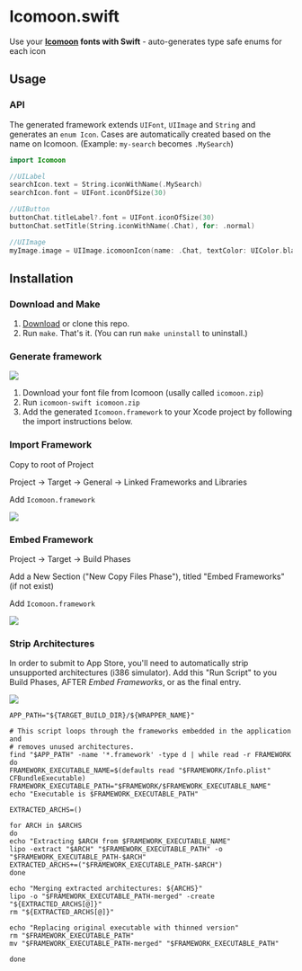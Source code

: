 # Icomoon.swift
Use your **[Icomoon](https://icomoon.io/) fonts with Swift** - auto-generates type safe enums for each icon

## Usage

### API

The generated framework extends `UIFont`, `UIImage` and `String` and generates an `enum Icon`. Cases are automatically created based on the name on Icomoon. (Example: `my-search` becomes `.MySearch`)

```swift
import Icomoon

//UILabel
searchIcon.text = String.iconWithName(.MySearch)
searchIcon.font = UIFont.iconOfSize(30)

//UIButton
buttonChat.titleLabel?.font = UIFont.iconOfSize(30)
buttonChat.setTitle(String.iconWithName(.Chat), for: .normal)

//UIImage
myImage.image = UIImage.icomoonIcon(name: .Chat, textColor: UIColor.black, size: CGSize(width:myImage.frame.width, height:myImage.frame.height))
```
## Installation

### Download and Make

1. [Download](https://github.com/optonaut/Icomoon.swift/archive/master.zip) or clone this repo.
2. Run `make`. That's it. (You can run `make uninstall` to uninstall.)

### Generate framework

![](https://raw.githubusercontent.com/optonaut/Icomoon.swift/master/resources/readme.png)

1. Download your font file from Icomoon (usally called `icomoon.zip`)
2. Run `icomoon-swift icomoon.zip`
3. Add the generated `Icomoon.framework` to your Xcode project by following the import instructions below.

### Import Framework

Copy to root of Project

Project -> Target -> General -> Linked Frameworks and Libraries

Add `Icomoon.framework`

![](http://imgur.com/mkLwS8V.jpg)

### Embed Framework

Project -> Target -> Build Phases

Add a New Section ("New Copy Files Phase"), titled "Embed Frameworks" (if not exist)

Add `Icomoon.framework`

![](http://imgur.com/xtBJosJ.jpg)

### Strip Architectures

In order to submit to App Store, you'll need to automatically strip unsupported architectures (i386 simulator). Add this "Run Script" to you Build Phases, AFTER *Embed Frameworks*, or as the final entry.

![](http://i.imgur.com/gmXJXPg.jpg)

```
APP_PATH="${TARGET_BUILD_DIR}/${WRAPPER_NAME}"

# This script loops through the frameworks embedded in the application and
# removes unused architectures.
find "$APP_PATH" -name '*.framework' -type d | while read -r FRAMEWORK
do
FRAMEWORK_EXECUTABLE_NAME=$(defaults read "$FRAMEWORK/Info.plist" CFBundleExecutable)
FRAMEWORK_EXECUTABLE_PATH="$FRAMEWORK/$FRAMEWORK_EXECUTABLE_NAME"
echo "Executable is $FRAMEWORK_EXECUTABLE_PATH"

EXTRACTED_ARCHS=()

for ARCH in $ARCHS
do
echo "Extracting $ARCH from $FRAMEWORK_EXECUTABLE_NAME"
lipo -extract "$ARCH" "$FRAMEWORK_EXECUTABLE_PATH" -o "$FRAMEWORK_EXECUTABLE_PATH-$ARCH"
EXTRACTED_ARCHS+=("$FRAMEWORK_EXECUTABLE_PATH-$ARCH")
done

echo "Merging extracted architectures: ${ARCHS}"
lipo -o "$FRAMEWORK_EXECUTABLE_PATH-merged" -create "${EXTRACTED_ARCHS[@]}"
rm "${EXTRACTED_ARCHS[@]}"

echo "Replacing original executable with thinned version"
rm "$FRAMEWORK_EXECUTABLE_PATH"
mv "$FRAMEWORK_EXECUTABLE_PATH-merged" "$FRAMEWORK_EXECUTABLE_PATH"

done
```
